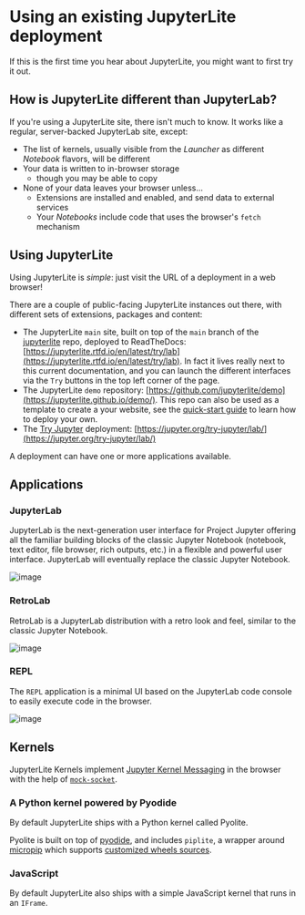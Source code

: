 # Using an existing JupyterLite deployment

If this is the first time you hear about JupyterLite, you might want to first try it
out.

## How is JupyterLite different than JupyterLab?

If you're using a JupyterLite site, there isn't much to know. It works like a regular,
server-backed JupyterLab site, except:

- The list of kernels, usually visible from the _Launcher_ as different _Notebook_
  flavors, will be different
- Your data is written to in-browser storage
  - though you may be able to copy
- None of your data leaves your browser unless...
  - Extensions are installed and enabled, and send data to external services
  - Your _Notebooks_ include code that uses the browser's `fetch` mechanism

## Using JupyterLite

Using JupyterLite is _simple_: just visit the URL of a deployment in a web browser!

There are a couple of public-facing JupyterLite instances out there, with different sets
of extensions, packages and content:

- The JupyterLite `main` site, built on top of the `main` branch of the
  [jupyterlite](https://github.com/jupyterlite/jupyterlite) repo, deployed to
  ReadTheDocs:
  [https://jupyterlite.rtfd.io/en/latest/try/lab](https://jupyterlite.rtfd.io/en/latest/try/lab).
  In fact it lives really next to this current documentation, and you can launch the
  different interfaces via the `Try` buttons in the top left corner of the page.
- The JupyterLite `demo` repository:
  [https://github.com/jupyterlite/demo](https://jupyterlite.github.io/demo/). This repo
  can also be used as a template to create a your website, see the
  [quick-start guide](../quickstart/deploy.md) to learn how to deploy your own.
- The [Try Jupyter](https://jupyter.org/try) deployment:
  [https://jupyter.org/try-jupyter/lab/](https://jupyter.org/try-jupyter/lab/)

A deployment can have one or more applications available.

## Applications

### JupyterLab

JupyterLab is the next-generation user interface for Project Jupyter offering all the
familiar building blocks of the classic Jupyter Notebook (notebook, text editor, file
browser, rich outputs, etc.) in a flexible and powerful user interface. JupyterLab will
eventually replace the classic Jupyter Notebook.

![image](https://user-images.githubusercontent.com/591645/153932638-771ca1f4-0ec0-4b77-a5d4-644748c7538e.png)

### RetroLab

RetroLab is a JupyterLab distribution with a retro look and feel, similar to the classic
Jupyter Notebook.

![image](https://user-images.githubusercontent.com/591645/153932487-7383ced5-003d-4752-99dc-450cc780443a.png)

### REPL

The `REPL` application is a minimal UI based on the JupyterLab code console to easily
execute code in the browser.

![image](https://user-images.githubusercontent.com/591645/153935929-23a5d380-363e-490b-aabd-f0a780140588.png)

## Kernels

JupyterLite Kernels implement [Jupyter Kernel Messaging][jkm] in the browser with the
help of [`mock-socket`][mock-socket].

[jkm]: https://jupyter-client.readthedocs.io/en/stable/messaging.html
[mock-socket]: https://github.com/thoov/mock-socket

### A Python kernel powered by Pyodide

By default JupyterLite ships with a Python kernel called Pyolite.

Pyolite is built on top of [pyodide], and includes `piplite`, a wrapper around
[micropip] which supports [customized wheels sources](../howto/python/wheels.md).

[pyodide]: https://github.com/pyodide/pyodide
[micropip]: https://pyodide.org/en/latest/usage/api/micropip-api.html

### JavaScript

By default JupyterLite also ships with a simple JavaScript kernel that runs in an
`IFrame`.

